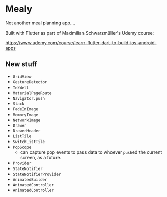 # Mealy

Not another meal planning app....


Built with Flutter as part of Maximilian Schwarzmüller's Udemy course:
 
 https://www.udemy.com/course/learn-flutter-dart-to-build-ios-android-apps

## New stuff
- `GridView`
- `GestureDetector`
- `InkWell`
- `MaterialPageRoute`
- `Navigator.push`
- `Stack`
- `FadeInImage`
- `MemoryImage`
- `NetworkImage`
- `Drawer`
- `DrawerHeader`
- `ListTile`
- `SwitchListTile`
- `PopScope`
    - can capture pop events to pass data to whoever `push`ed the current screen, as a future.
- `Provider`
- `StateNotifier`
- `StateNotifierProvider`
- `AnimatedBuilder`
- `AnimatedController`
- `AnimatedController`